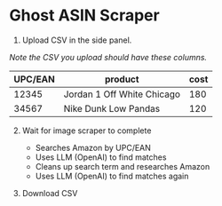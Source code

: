 # Ghost ASIN Scraper

1. Upload CSV in the side panel.

*Note the CSV you upload should have these columns.*

| UPC/EAN | product | cost | 
| -------- | ------- | ------- | 
| 12345 | Jordan 1 Off White Chicago | 180 |
| 34567 | Nike Dunk Low Pandas | 120 | 

2. Wait for image scraper to complete
   - Searches Amazon by UPC/EAN
   - Uses LLM (OpenAI) to find matches
   - Cleans up search term and researches Amazon
   - Uses LLM (OpenAI) to find matches again

3. Download CSV